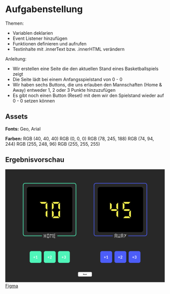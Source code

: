 # Aufgabenstellung

Themen:
- Variablen deklarien
- Event Listener hinzufügen
- Funktionen definieren und aufrufen
- Textinhalte mit .innerText bzw. .innerHTML verändern

Anleitung:

- Wir erstellen eine Seite die den aktuellen Stand eines Basketballspiels zeigt
- Die Seite lädt bei einem Anfangsspielstand von 0 - 0
- Wir haben sechs Buttons, die uns erlauben den Mannschaften (Home & Away) entweder 1, 2 oder 3 Punkte hinzuzufügen
- Es gibt noch einen Button (Reset) mit dem wir den Spielstand wieder auf 0 - 0 setzen können

## Assets

__Fonts:__ Geo, Arial

__Farben:__ 
RGB (40, 40, 40)
RGB (0, 0, 0)
RGB (78, 245, 188)
RGB (74, 94, 244)
RGB (255, 248, 96)
RGB (255, 255, 255)

## Ergebnisvorschau

![Preview](vorschau.png)
[Figma](https://www.figma.com/file/KRWquw7lIJcLT8PIDrZnyd/Basketball-Scorekeeper?node-id=0%3A1)

